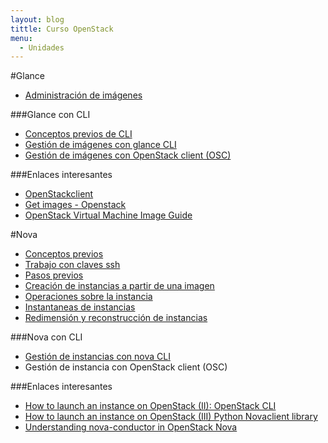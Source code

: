 ```yaml
---
layout: blog
tittle: Curso OpenStack
menu:
  - Unidades
---
```


#Glance

* [Administración de imágenes](imagenes)

###Glance con CLI

* [Conceptos previos de CLI](previos_cli)
* [Gestión de imágenes con glance CLI](imagenes_cli)
* [Gestión de imágenes con OpenStack client (OSC)](imagenes_osc)

###Enlaces interesantes

* [OpenStackclient](http://docs.openstack.org/developer/python-openstackclient/)
* [Get images - Openstack](http://docs.openstack.org/image-guide/content/ch_obtaining_images.html)
* [OpenStack Virtual Machine Image Guide](http://docs.openstack.org/image-guide/content/)


#Nova

* [Conceptos previos](conceptos_previos)
* [Trabajo con claves ssh](claves_ssh)
* [Pasos previos](previos)
* [Creación de instancias a partir de una imagen](instancias1)
* [Operaciones sobre la instancia](operaciones)
* [Instantaneas de instancias](instantaneas)
* [Redimensión y reconstrucción de instancias](redimension)

###Nova con CLI

* [Gestión de instancias con nova CLI](instancia_cli)
* Gestión de instancia con OpenStack client (OSC)

###Enlaces interesantes

* [How to launch an instance on OpenStack (II): OpenStack CLI](http://albertomolina.wordpress.com/2013/11/20/how-to-launch-an-instance-on-openstack-ii-openstack-cli/)
* [How to launch an instance on OpenStack (III) Python Novaclient library](https://albertomolina.wordpress.com/2013/11/20/how-to-launch-an-instance-on-openstack-iii-python-novaclient-library/)
* [Understanding nova-conductor in OpenStack Nova](http://cloudystuffhappens.blogspot.com.es/2013/04/understanding-nova-conductor-in.html)